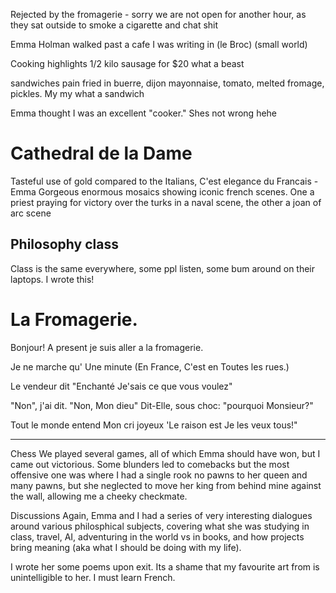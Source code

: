 Rejected by the fromagerie - sorry we are not open for another hour, as they sat outside to smoke a cigarette and chat shit

Emma Holman walked past a cafe I was writing in (le Broc) (small world)

Cooking highlights
1/2 kilo sausage for $20
what a beast

sandwiches
pain fried in buerre, dijon mayonnaise, tomato, melted fromage, pickles. My my what a sandwich

Emma thought I was an excellent "cooker." Shes not wrong hehe

# Cathedral de la Dame

Tasteful use of gold compared to the Italians, C'est elegance du Francais - Emma
Gorgeous enormous mosaics showing iconic french scenes.
One a priest praying for victory over the turks in a naval scene, the other a joan of arc scene

## Philosophy class

Class is the same everywhere, some ppl listen, some bum around on their laptops.
I wrote this!

# La Fromagerie.

Bonjour! A present
je suis
aller a la
fromagerie.

Je ne marche qu'
Une minute
(En France, C'est
en Toutes les rues.)

Le vendeur dit
"Enchanté
Je'sais ce
que vous voulez"

"Non", j'ai dit.
"Non, Mon dieu"
Dit-Elle, sous choc:
"pourquoi Monsieur?"

Tout le monde entend
Mon cri joyeux
'Le raison est
Je les veux tous!"

---

Chess
We played several games, all of which Emma should have won, but I came out victorious. Some blunders led to comebacks but the most offensive one was where I had a single rook no pawns to her queen and many pawns, but she neglected to move her king from behind mine against the wall, allowing me a cheeky checkmate.

Discussions
Again, Emma and I had a series of very interesting dialogues around various philosphical subjects, covering what she was studying in class, travel, AI, adventuring in the world vs in books, and how projects bring meaning (aka what I should be doing with my life).

I wrote her some poems upon exit.
Its a shame that my favourite art from is unintelligible to her. I must learn French.
